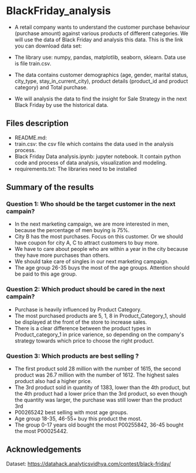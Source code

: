 # BlackFriday_analysis
* A retail company wants to understand the customer purchase behaviour (purchase amount) against various products of different categories. We will use the data of Black Friday and analysis this data. This is the link you can download data set:

* The library use: numpy, pandas, matplotlib, seaborn, sklearn.
Data use is file train.csv. 
* The data contains customer demographics (age, gender, marital status, city_type, stay_in_current_city), product details (product_id and product category) and Total purchase.
* We will analysis the data to find the insight for Sale Strategy in the next Black Friday by use the historical data.

## Files description
* README.md: 
* train.csv: the csv file which contains the data used in the analysis process.
* Black Friday Data analysis.ipynb: jupyter notebook. It contain python code and process of data analysis, visualization and modeling.
* requirements.txt: The libraries need to be installed 

## Summary of the results
### Question 1: Who should be the target customer in the next campain?
* In the next marketing campaign, we are more interested in men, because the percentage of men buying is 75%.
* City B has the most purchases. Focus on this customer. Or we should have coupon for city A, C to attract customers to buy more.
* We have to care about people who are within a year in the city because they have more purchases than others.
* We should take care of singles in our next marketing campaign.
* The age group 26-35 buys the most of the age groups. Attention should be paid to this age group.

### Question 2: Which product should be cared in the next campain?
 * Purchase is heavily influenced by Product Category.
 * The most purchased products are 5, 1, 8 in Product_Category_1, should be displayed at the front of the store to increase sales.
 * There is a clear difference between the product types in Product_category_1 in price varience, so depending on the company's strategy towards which price to choose the right product.
 
### Question 3: Which products are best selling ?
* The first product sold 28 million with the number of 1615, the second product was 26.7 million with the number of 1612. The highest sales product also had a higher price.
* The 3rd product sold in quantity of 1383, lower than the 4th product, but the 4th product had a lower price than the 3rd product, so even though the quantity was larger, the purchase was still lower than the product 3rd
* P00265242 best selling with most age groups.
* Age group 18-35, 46-55+ buy this product the most.
* The group 0-17 years old bought the most P00255842, 36-45 bought the most P00025442.

## Acknowledgements
Dataset: https://datahack.analyticsvidhya.com/contest/black-friday/
